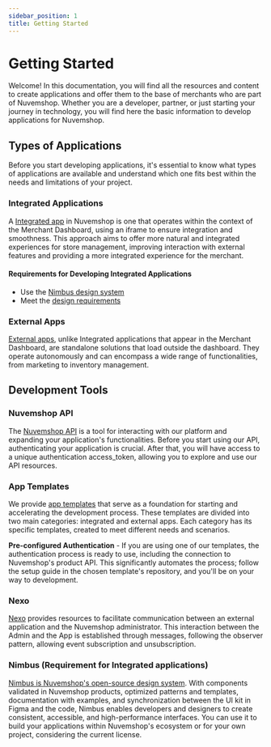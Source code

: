 ```yaml
---
sidebar_position: 1
title: Getting Started
---
```


# Getting Started

Welcome! In this documentation, you will find all the resources and content to create applications and offer them to the base of merchants who are part of Nuvemshop. Whether you are a developer, partner, or just starting your journey in technology, you will find here the basic information to develop applications for Nuvemshop.

## Types of Applications

Before you start developing applications, it's essential to know what types of applications are available and understand which one fits best within the needs and limitations of your project.

### Integrated Applications

A [Integrated app](./applications/native.md) in Nuvemshop is one that operates within the context of the Merchant Dashboard, using an iframe to ensure integration and smoothness. This approach aims to offer more natural and integrated experiences for store management, improving interaction with external features and providing a more integrated experience for the merchant.

#### Requirements for Developing Integrated Applications

- Use the [Nimbus design system](./developer-tools/nimbus.md)
- Meet the [design requirements](./homologation/checklist.md)

### External Apps

[External apps](./applications/standalone.md), unlike Integrated applications that appear in the Merchant Dashboard, are standalone solutions that load outside the dashboard. They operate autonomously and can encompass a wide range of functionalities, from marketing to inventory management.

## Development Tools

### Nuvemshop API

The [Nuvemshop API](./developer-tools/nuvemshop-api.md) is a tool for interacting with our platform and expanding your application's functionalities. Before you start using our API, authenticating your application is crucial. After that, you will have access to a unique authentication access_token, allowing you to explore and use our API resources.

### App Templates

We provide [app templates](./developer-tools/templates.md) that serve as a foundation for starting and accelerating the development process. These templates are divided into two main categories: integrated and external apps. Each category has its specific templates, created to meet different needs and scenarios.

**Pre-configured Authentication** - If you are using one of our templates, the authentication process is ready to use, including the connection to Nuvemshop's product API. This significantly automates the process; follow the setup guide in the chosen template's repository, and you'll be on your way to development.

### Nexo

[Nexo](./developer-tools/nexo.md) provides resources to facilitate communication between an external application and the Nuvemshop administrator. This interaction between the Admin and the App is established through messages, following the observer pattern, allowing event subscription and unsubscription.

### Nimbus (Requirement for Integrated applications)

[Nimbus is Nuvemshop's open-source design system](./developer-tools/nimbus.md). With components validated in Nuvemshop products, optimized patterns and templates, documentation with examples, and synchronization between the UI kit in Figma and the code, Nimbus enables developers and designers to create consistent, accessible, and high-performance interfaces. You can use it to build your applications within Nuvemshop's ecosystem or for your own project, considering the current license.

